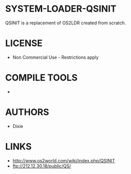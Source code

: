 SYSTEM-LOADER-QSINIT
====================

QSINIT is a replacement of OS2LDR created from scratch. 

LICENSE
===============
* Non Commercial Use - Restrictions apply

COMPILE TOOLS
===============
* 
 
AUTHORS
===============
* Dixie

LINKS
===============
* http://www.os2world.com/wiki/index.php/QSINIT
* ftp://212.12.30.18/public/QS/
